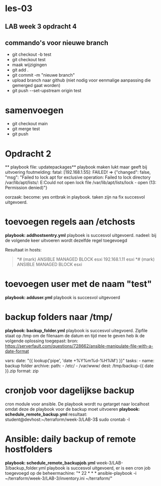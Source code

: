 # les-03
## LAB week 3 opdracht 4
## commando's voor nieuwe branch
* git checkout -b test
* git checkout test
* maak wijzigingen
* git add .
* git commit -m "nieuwe branch"
* upload branch naar github (niet nodig voor eenmalige aanpassing die gemerged gaat worden)
* git push --set-upstream origin test
# samenvoegen
* git checkout main
* git merge test
* git push




# Opdracht 2
** playbook file: updatepackages**
playbook maken lukt maar geeft bij uitvoering foutmelding: fatal: [192.168.1.55]: FAILED! => {"changed": false, "msg": "Failed to lock apt for exclusive operation: Failed to lock directory /var/lib/apt/lists/: E:Could not open lock file /var/lib/apt/lists/lock - open (13: Permission denied)"}

oorzaak: become: yes ontbrak in playbook. 
taken zijn na fix succesvol uitgevoerd.

# toevoegen regels aan /etchosts
**playbook: addhostsentry.yml**
playboek is succesvol uitgevoerd.
nadeel: bij de volgende keer uitvoeren wordt dezelfde regel toegevoegd

 Resultaat in hosts:

>*# (mark) ANSIBLE MANAGED BLOCK esxi
>192.168.1.11 esxi
>*# (mark) ANSIBLE MANAGED BLOCK esxi

 # toevoegen user met de naam "test"
 **playbook: adduser.yml**
 playbook is succesvol uitgevoerd

 # backup folders naar /tmp/
 **playbook: backup_folder.yml**
 playbook is succesvol uitegvoerd. Zipfile staat op /tmp
 om de filenaam de datum en tijd mee te geven heb ik de volgende oplossing toegepast:
bron: https://serverfault.com/questions/728662/ansible-manipulate-file-with-a-date-format

 vars:
    date: "{{ lookup('pipe', 'date +%Y%m%d-%H%M') }}"
 tasks:
    - name: backup folder
      archive:
        path:
          - /etc/
          - /var/www/
        dest: /tmp/backup-{{ date }}.zip
        format: zip

# cronjob voor dagelijkse backup
cron module voor ansible. De playbook wordt nu getarget naar localhost omdat deze de playbook voor de backup moet uitvoeren
**playbook: schedule_remote_backup.yml**
resultaat:
student@devhost:~/terraform/week-3/LAB-3$ sudo crontab -l
# Ansible: daily backup of remote hostfolders
**playbook: schedule_remote_backupjob.yml**
week-3/LAB-3/backup_folder.yml
playbook is succesvol uitgevoerd, er is een cron job toegevoegd op de beheermachine:
"* 22 * * * ansible-playbook -i ~/terraform/week-3/LAB-3/inventory.ini ~/terraform/"


